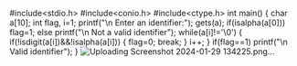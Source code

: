 #include<stdio.h> 
#include<conio.h> 
#include<ctype.h>
int main()
{
	char a[10]; 
	int flag, i=1; 
	printf("\n Enter an identifier:"); 
	gets(a);
	if(isalpha(a[0]))
		flag=1; 
	else
		printf("\n Not a valid identifier");
		while(a[i]!='\0')
	{
		if(!isdigit(a[i])&&!isalpha(a[i]))
		{
			flag=0; 
			break;
		} i++;
	}
	if(flag==1)
		printf("\n Valid identifier"); 
}
![Uploading Screenshot 2024-01-29 134225.png…]()
